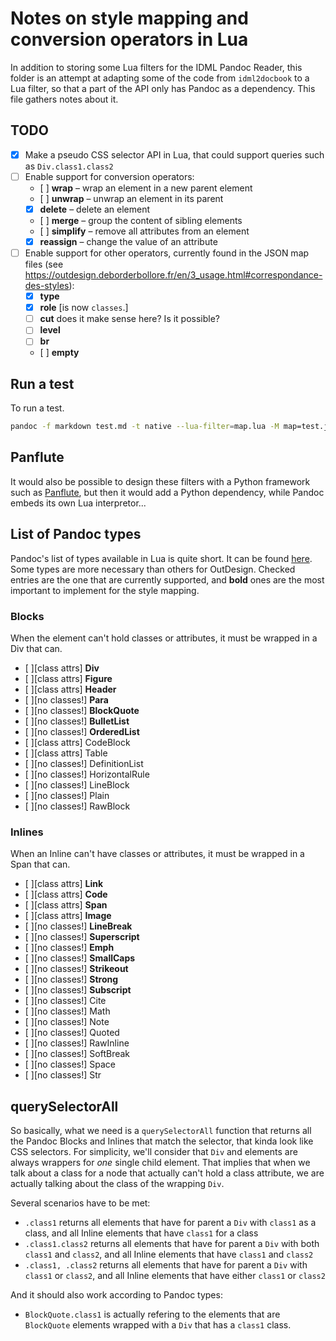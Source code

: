 # Notes on style mapping and conversion operators in Lua

In addition to storing some Lua filters for the IDML Pandoc Reader, this folder is an attempt at adapting some of the code from `idml2docbook` to a Lua filter, so that a part of the API only has Pandoc as a dependency. This file gathers notes about it.

## TODO

* [x] Make a pseudo CSS selector API in Lua, that could support queries such as `Div.class1.class2`
* [ ] Enable support for conversion operators:
    * [ ] **wrap** – wrap an element in a new parent element
    * [ ] **unwrap** – unwrap an element in its parent
    * [x] **delete** – delete an element
    * [ ] **merge** – group the content of sibling elements
    * [ ] **simplify** – remove all attributes from an element
    * [x] **reassign** – change the value of an attribute
* [ ] Enable support for other operators, currently found in the JSON map files (see https://outdesign.deborderbollore.fr/en/3_usage.html#correspondance-des-styles):
    * [x] **type**
    * [x] **role** [is now `classes`.]
    * [ ] **cut** does it make sense here? Is it possible?
    * [ ] **level**
    * [ ] **br**
    * [ ] **empty**

## Run a test

To run a test.

```bash
pandoc -f markdown test.md -t native --lua-filter=map.lua -M map=test.json
```

## Panflute

It would also be possible to design these filters with a Python framework such as [Panflute](https://github.com/sergiocorreia/panflute), but then it would add a Python dependency, while Pandoc embeds its own Lua interpretor...

## List of Pandoc types

Pandoc's list of types available in Lua is quite short. It can be found [here](https://pandoc.org/lua-filters.html#lua-type-reference). Some types are more necessary than others for OutDesign. Checked entries are the one that are currently supported, and **bold** ones are the most important to implement for the style mapping.

### Blocks

When the element can't hold classes or attributes, it must be wrapped in a Div that can.

* [ ][class attrs] **Div**
* [ ][class attrs] **Figure**
* [ ][class attrs] **Header**
* [ ][no classes!] **Para**
* [ ][no classes!] **BlockQuote**
* [ ][no classes!] **BulletList**
* [ ][no classes!] **OrderedList**
* [ ][class attrs] CodeBlock
* [ ][class attrs] Table
* [ ][no classes!] DefinitionList
* [ ][no classes!] HorizontalRule
* [ ][no classes!] LineBlock
* [ ][no classes!] Plain
* [ ][no classes!] RawBlock

### Inlines

When an Inline can't have classes or attributes, it must be wrapped in a Span that can.

* [ ][class attrs] **Link**
* [ ][class attrs] **Code**
* [ ][class attrs] **Span**
* [ ][class attrs] **Image**
* [ ][no classes!] **LineBreak**
* [ ][no classes!] **Superscript**
* [ ][no classes!] **Emph**
* [ ][no classes!] **SmallCaps**
* [ ][no classes!] **Strikeout**
* [ ][no classes!] **Strong**
* [ ][no classes!] **Subscript**
* [ ][no classes!] Cite
* [ ][no classes!] Math
* [ ][no classes!] Note
* [ ][no classes!] Quoted
* [ ][no classes!] RawInline
* [ ][no classes!] SoftBreak
* [ ][no classes!] Space
* [ ][no classes!] Str

## querySelectorAll

So basically, what we need is a `querySelectorAll` function that returns all the Pandoc Blocks and Inlines that match the selector, that kinda look like CSS selectors. For simplicity, we'll consider that `Div` and elements are always wrappers for _one_ single child element. That implies that when we talk about a class for a node that actually can't hold a class attribute, we are actually talking about the class of the wrapping `Div`.

Several scenarios have to be met:

* `.class1` returns all elements that have for parent a `Div` with `class1` as a class, and all Inline elements that have `class1` for a class
* `.class1.class2` returns all elements that have for parent a `Div` with both `class1` and `class2`, and all Inline elements that have `class1` and `class2`
* `.class1, .class2` returns all elements that have for parent a `Div` with `class1` or `class2`, and all Inline elements that have either `class1` or `class2`

And it should also work according to Pandoc types:

* `BlockQuote.class1` is actually refering to the elements that are `BlockQuote` elements wrapped with a `Div` that has a `class1` class.
